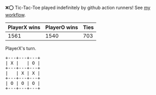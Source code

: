 :x::o: Tic-Tac-Toe played indefinitely by github action runners! See [my workflow](.github/workflows/play.yaml).

|PlayerX wins|PlayerO wins|Ties|
|-|-|-|
|1561|1540|703|

PlayerX's turn.

<pre>
+---+---+---+
| X |   | O |
+---+---+---+
|   | X | X |
+---+---+---+
| O | O | O |
+---+---+---+
</pre>